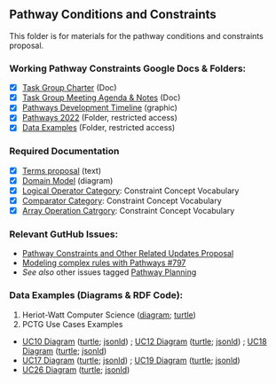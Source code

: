 ## Pathway Conditions and Constraints

This folder is for materials for the pathway conditions and constraints proposal.

### Working Pathway Constraints Google Docs & Folders:
- [x] [Task Group Charter](https://docs.google.com/document/d/1xVOtn3kDq6hgQJVoQIqxXg9HRNe1Fa9qet_Pw-ZF8Dg/edit?usp=sharing) (Doc)
- [x] [Task Group Meeting Agenda & Notes](https://docs.google.com/document/d/151fewrObFNi3VJMgiS7tOGzaR7SnkozKoMCr_MSftSs/edit?usp=sharing) (Doc)
- [x] [Pathways Development Timeline](https://drive.google.com/file/d/1sVjJHGZJEBR5P22hLoxdArHE6zHV3r-z/view?usp=sharing) (graphic)
- [x] [Pathways 2022](https://drive.google.com/drive/folders/1ypX65aBa7KrXdd9Ft0s-PMV3Qi0_Pnjb?usp=sharing) (Folder, restricted access)
- [x] [Data Examples](https://drive.google.com/drive/folders/1DUOTxljBkPO3FP41BKRXI8z3z3FAn1Eq?usp=sharing) (Folder, restricted access)

### Required Documentation
- [x] [Terms proposal](https://github.com/CredentialEngine/Schema-Development/blob/master/PathwaysConditionsAndConstraints/proposal.txt) (text)
- [x] [Domain Model](https://drive.google.com/file/d/1grjaTLRDijtzBdpsCfy6TsI6Bwg7OnGz/view?usp=sharing) (diagram)
- [x] [Logical Operator Category](https://purl.org/ctdl/terms/LogicalOperatorCategory): Constraint Concept Vocabulary
- [x] [Comparator Category](https://purl.org/ctdl/terms/ComparatorCategory): Constraint Concept Vocabulary
- [x] [Array Operation Catrgory](https://purl.org/ctdl/terms/ArrayOperationCategory): Constraint Concept Vocabulary 

### Relevant GutHub Issues:
- [Pathway Constraints and Other Related Updates Proposal](https://github.com/CredentialEngine/Schema-Development/issues/807)
- [Modeling complex rules with Pathways #797](https://github.com/CredentialEngine/Schema-Development/issues/797)
- *See also* other issues tagged [Pathway Planning](https://github.com/CredentialEngine/Schema-Development/labels/issues?q=label%3A%22Pathway+Planning%22+)

### Data Examples (Diagrams & RDF Code):
 1. Heriot-Watt Computer Science ([diagram](https://drive.google.com/file/d/1qQjhMYfD2L_-XrHtFCtRXtir8kcrZMgV/view?usp=sharing); [turtle](https://github.com/CredentialEngine/Schema-Development/blob/master/PathwaysConditionsAndConstraints/Pathway-Examples/HeriotWatt/pathway.ttl))
 2. PCTG Use Cases Examples
 * [UC10 Diagram](https://drive.google.com/file/d/1fiqc2q0PYsS5viAkagG7lpTC4Zumg3p2/view?usp=sharing) ([turtle](Pathway-Examples/UseCaseExamples/UC10.ttl); [jsonld](https://github.com/CredentialEngine/Schema-Development/blob/master/PathwaysConditionsAndConstraints/Pathway-Examples/UseCaseExamples/UC10.jsonld)) ; [UC12 Diagram](https://drive.google.com/file/d/1fiqc2q0PYsS5viAkagG7lpTC4Zumg3p2/view?usp=sharing/view?usp=sharing) ([turtle](https://github.com/CredentialEngine/Schema-Development/blob/master/PathwaysConditionsAndConstraints/Pathway-Examples/UseCaseExamples/UC12.ttl); [jsonld](https://github.com/CredentialEngine/Schema-Development/blob/master/PathwaysConditionsAndConstraints/Pathway-Examples/UseCaseExamples/UC12.jsonld)) ; [UC18 Diagram](https://drive.google.com/file/d/1fiqc2q0PYsS5viAkagG7lpTC4Zumg3p2/view?usp=sharing) ([turtle](https://github.com/CredentialEngine/Schema-Development/blob/master/PathwaysConditionsAndConstraints/Pathway-Examples/UseCaseExamples/UC18.ttl); [jsonld](https://github.com/CredentialEngine/Schema-Development/blob/master/PathwaysConditionsAndConstraints/Pathway-Examples/UseCaseExamples/UC18.jsonld))
 * [UC17 Diagram](https://drive.google.com/file/d/1-JmEaHkcM5baBw_s9dHNZesYeEomcE23/view?usp=sharing) ([turtle](https://github.com/CredentialEngine/Schema-Development/blob/master/PathwaysConditionsAndConstraints/Pathway-Examples/UseCaseExamples/UC17.ttl); [jsonld](https://github.com/CredentialEngine/Schema-Development/blob/master/PathwaysConditionsAndConstraints/Pathway-Examples/UseCaseExamples/UC17.jsonld)) ; [UC19 Diagram](https://drive.google.com/file/d/1-JmEaHkcM5baBw_s9dHNZesYeEomcE23/view?usp=sharing) ([turtle](https://github.com/CredentialEngine/Schema-Development/blob/master/PathwaysConditionsAndConstraints/Pathway-Examples/UseCaseExamples/UC19.ttl); [jsonld](https://github.com/CredentialEngine/Schema-Development/blob/master/PathwaysConditionsAndConstraints/Pathway-Examples/UseCaseExamples/UC19.json-ld))
 * [UC26 Diagram](https://drive.google.com/file/d/1TSOIh8FwgbUMewA6FPDX9DbGNljhXXHp/view?usp=sharing) ([turtle](https://github.com/CredentialEngine/Schema-Development/blob/master/PathwaysConditionsAndConstraints/Pathway-Examples/UseCaseExamples/UC26.ttl); [jsonld](https://github.com/CredentialEngine/Schema-Development/blob/master/PathwaysConditionsAndConstraints/Pathway-Examples/UseCaseExamples/UC26.jsonld))
